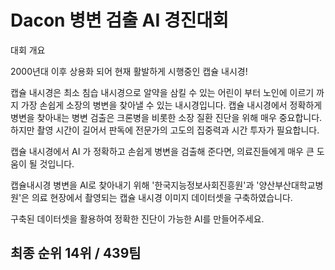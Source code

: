 # Dacon 병변 검출 AI 경진대회

대회 개요

2000년대 이후 상용화 되어 현재 활발하게 시행중인 캡슐 내시경!

캡슐 내시경은 최소 침습 내시경으로 알약을 삼킬 수 있는 어린이 부터 노인에 이르기 까지 가장 손쉽게 소장의 병변을 찾아낼 수 있는 내시경입니다. 캡슐 내시경에서 정확하게 병변을 찾아내는 병변 검출은 크론병을 비롯한 소장 질환 진단을 위해 매우 중요합니다.하지만 촬영 시간이 길어서 판독에 전문가의 고도의 집중력과 시간 투자가 필요합니다. 

캡슐 내시경에서 AI 가 정확하고 손쉽게 병변을 검출해 준다면, 의료진들에게 매우 큰 도움이 될 것입니다.

캡슐내시경 병변을 AI로 찾아내기 위해 '한국지능정보사회진흥원'과 '양산부산대학교병원'은 의료 현장에서 촬영되는 캡슐 내시경 이미지 데이터셋을 구축하였습니다.

구축된 데이터셋을 활용하여 정확한 진단이 가능한 AI를 만들어주세요.

## 최종 순위 14위 / 439팀
